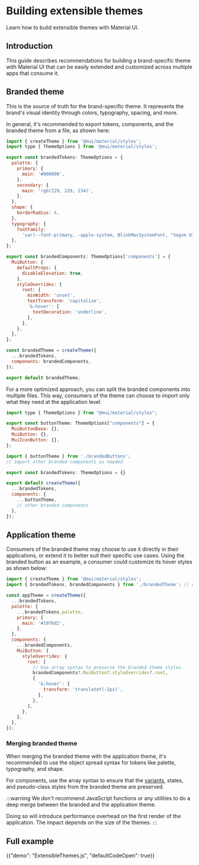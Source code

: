 # Building extensible themes

<p class="description">Learn how to build extensible themes with Material UI.</p>

## Introduction

This guide describes recommendations for building a brand-specific theme with Material UI that can be easily extended and customized across multiple apps that consume it.

## Branded theme

This is the source of truth for the brand-specific theme.
It represents the brand's visual identity through colors, typography, spacing, and more.

In general, it's recommended to export tokens, components, and the branded theme from a file, as shown here:

```js title="brandedTheme.ts"
import { createTheme } from '@mui/material/styles';
import type { ThemeOptions } from '@mui/material/styles';

export const brandedTokens: ThemeOptions = {
  palette: {
    primary: {
      main: '#000000',
    },
    secondary: {
      main: 'rgb(229, 229, 234)',
    },
  },
  shape: {
    borderRadius: 4,
  },
  typography: {
    fontFamily:
      'var(--font-primary, -apple-system, BlinkMacSystemFont, "Segoe UI", Roboto, "Helvetica Neue", Arial, sans-serif)',
  },
};

export const brandedComponents: ThemeOptions['components'] = {
  MuiButton: {
    defaultProps: {
      disableElevation: true,
    },
    styleOverrides: {
      root: {
        minWidth: 'unset',
        textTransform: 'capitalize',
        '&:hover': {
          textDecoration: 'underline',
        },
      },
    },
  },
};

const brandedTheme = createTheme({
  ...brandedTokens,
  components: brandedComponents,
});

export default brandedTheme;
```

For a more optimized approach, you can split the branded components into multiple files.
This way, consumers of the theme can choose to import only what they need at the application level.

```js title="brandedButtons.ts"
import type { ThemeOptions } from "@mui/material/styles";

export const buttonTheme: ThemeOptions["components"] = {
  MuiButtonBase: {},
  MuiButton: {},
  MuiIconButton: {},
};
```

```js title="brandedTheme.ts"
import { buttonTheme } from './brandedButtons';
// import other branded components as needed

export const brandedTokens: ThemeOptions = {}

export default createTheme({
  ...brandedTokens,
  components: {
    ...buttonTheme,
    // other branded components
  },
});
```

## Application theme

Consumers of the branded theme may choose to use it directly in their applications, or extend it to better suit their specific use cases.
Using the branded button as an example, a consumer could customize its hover styles as shown below:

```js title="appTheme.ts"
import { createTheme } from '@mui/material/styles';
import { brandedTokens, brandedComponents } from './brandedTheme'; // or from an npm package.

const appTheme = createTheme({
  ...brandedTokens,
  palette: {
    ...brandedTokens.palette,
    primary: {
      main: '#1976d2',
    },
  },
  components: {
    ...brandedComponents,
    MuiButton: {
      styleOverrides: {
        root: [
          // Use array syntax to preserve the branded theme styles.
          brandedComponents?.MuiButton?.styleOverrides?.root,
          {
            '&:hover': {
              transform: 'translateY(-2px)',
            },
          },
        ],
      },
    },
  },
});
```

### Merging branded theme

When merging the branded theme with the application theme, it's recommended to use the object spread syntax for tokens like palette, typography, and shape.

For components, use the array syntax to ensure that the [variants](/material-ui/customization/theme-components/#variants), states, and pseudo-class styles from the branded theme are preserved.

:::warning
We don't recommend JavaScript functions or any utilities to do a deep merge between the branded and the application theme.

Doing so will introduce performance overhead on the first render of the application. The impact depends on the size of the themes.
:::

## Full example

{{"demo": "ExtensibleThemes.js", "defaultCodeOpen": true}}
